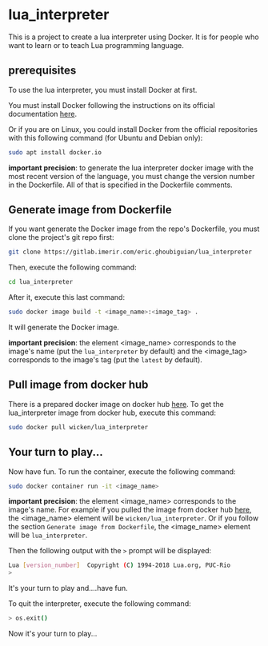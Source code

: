 # lua_interpreter

This is a project to create a lua interpreter using Docker.
It is for people who want to learn or to teach Lua programming language.

## prerequisites

To use the lua interpreter, you must install Docker at first.

You must install Docker following the instructions on its official documentation [here](https://docs.docker.com/get-docker/).

Or if you are on Linux, you could install Docker from the official repositories with this following command (for Ubuntu and Debian only):

```bash
sudo apt install docker.io
```
__important precision__: to generate the lua interpreter docker image with the most recent version of the language, you must change the version number in the Dockerfile. All of that is specified in the Dockerfile comments.

## Generate image from Dockerfile

If you want generate the Docker image from the repo's Dockerfile, you must clone the project's git repo first:

```bash
git clone https://gitlab.imerir.com/eric.ghoubiguian/lua_interpreter
```
Then, execute the following command:

```bash
cd lua_interpreter
```
After it, execute this last command:

```bash
sudo docker image build -t <image_name>:<image_tag> .
```
It will generate the Docker image.

__important precision__: the element <image_name> corresponds to the image's name (put the `lua_interpreter` by default) and the <image_tag> corresponds to the image's tag (put the `latest` by default).

## Pull image from docker hub

There is a prepared docker image on docker hub [here](https://hub.docker.com/r/wicken/lua_interpreter).
To get the lua_interpreter image from docker hub, execute this command:

```bash
sudo docker pull wicken/lua_interpreter
```
## Your turn to play...

Now have fun.
To run the container, execute the following command:

```bash
sudo docker container run -it <image_name>
```
__important precision__: the element <image_name> corresponds to the image's name.
For example if you pulled the image from docker hub [here](https://hub.docker.com/r/wicken/lua_interpreter), the <image_name> element will be `wicken/lua_interpreter`.
Or if you follow the section `Generate image from Dockerfile`, the <image_name> element will be `lua_interpreter`.

Then the following output with the `>` prompt will be displayed:

```bash
Lua [version_number]  Copyright (C) 1994-2018 Lua.org, PUC-Rio
>
```
It's your turn to play and....have fun.

To quit the interpreter, execute the following command:

```bash
> os.exit()
```
Now it's your turn to play...
